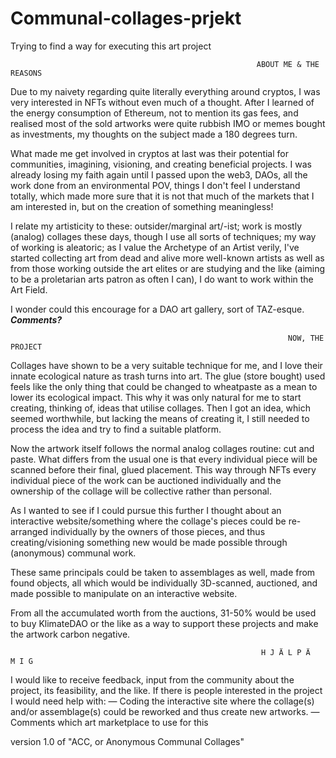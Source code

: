 # Communal-collages-prjekt
Trying to find a way for executing this art project

                                                           ABOUT ME & THE REASONS

   Due to my naivety regarding quite literally everything around cryptos, I was very interested in NFTs without even much of a thought. After I learned of the energy consumption of Ethereum, not to mention its gas fees, and realised most of the sold artworks were quite rubbish IMO or memes bought as investments, my thoughts on the subject made a 180 degrees turn.

   What made me get involved in cryptos at last was their potential for communities, imagining, visioning, and creating beneficial projects. I was already losing my faith again until I passed upon the web3, DAOs, all the work done from an environmental POV, things I don't feel I understand totally, which made more sure that it is not that much of the markets that I am interested in, but on the creation of something meaningless!

   I relate my artisticity to these: outsider/marginal art/-ist; work is mostly (analog) collages these days, though I use all sorts of techniques; my way of working is aleatoric; as I value the Archetype of an Artist verily, I've started collecting art from dead and alive more well-known artists as well as from those working outside the art elites or are studying and the like (aiming to be a proletarian arts patron as often I can), I do want to work within the Art Field.

   I wonder could this encourage for a DAO art gallery, sort of TAZ-esque. **_Comments?_**

                                                                  NOW, THE PROJECT

   Collages have shown to be a very suitable technique for me, and I love their innate ecological nature as trash turns into art. The glue (store bought) used feels like the only thing that could be changed to wheatpaste as a mean to lower its ecological impact. This why it was only natural for me to start creating, thinking of, ideas that utilise collages. Then I got an idea, which seemed worthwhile, but lacking the means of creating it, I still needed to process the idea and try to find a suitable platform.

   Now the artwork itself follows the normal analog collages routine: cut and paste. What differs from the usual one is that every individual piece will be scanned before their final, glued placement. This way through NFTs every individual piece of the work can be auctioned individually and the ownership of the collage will be collective rather than personal. 

   As I wanted to see if I could pursue this further I thought about an interactive website/something where the collage's pieces could be re-arranged individually by the owners of those pieces, and thus creating/visioning something new would be made possible through (anonymous) communal work. 

   These same principals could be taken to assemblages as well, made from found objects, all which would be individually 3D-scanned, auctioned, and made possible to manipulate on an interactive website.

   From all the accumulated worth from the auctions, 31-50% would be used to buy KlimateDAO or the like as a way to support these projects and make the artwork carbon negative.

                                                            H J Ä L P Ä   M I G 

   I would like to receive feedback, input from the community about the project, its feasibility, and the like. If there is people interested in the project I would need help with:
 — Coding the interactive site where the collage(s) and/or assemblage(s) could be reworked and thus create new artworks.
 — Comments which art marketplace to use for this

version 1.0 of "ACC, or Anonymous Communal Collages"
